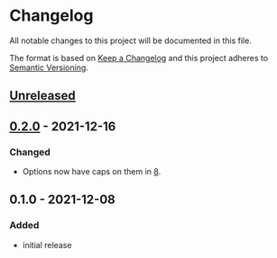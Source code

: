 # Changelog
All notable changes to this project will be documented in this file.

The format is based on [Keep a Changelog](http://keepachangelog.com/en/1.0.0/)
and this project adheres to [Semantic Versioning](http://semver.org/spec/v2.0.0.html).

## [Unreleased]

## [0.2.0] - 2021-12-16

### Changed

- Options now have caps on them in [8](https://github.com/OSC/bc_classroom_rstudio/pull/8).

## 0.1.0 - 2021-12-08

### Added
- initial release

[Unreleased]: https://github.com/OSC/bc_classroom_rstudio/compare/v0.1.0...HEAD
[0.2.0]: https://github.com/OSC/bc_classroom_rstudio/compare/v0.1.0...v0.2.0
